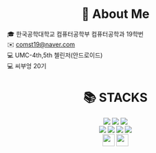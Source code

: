 <div align=center><h1>📰 About Me</h1></div>

🎓 한국공학대학교 컴퓨터공학부 컴퓨터공학과 19학번<br>
✉️ <comst19@naver.com> <br>
💻 UMC-4th,5th 첼린저(안드로이드) <br>
💻 씨부엉 20기

<div align=center><h1>📚 STACKS</h1></div>


<div align=center> 
  <img src="https://img.shields.io/badge/java-FFA500?style=for-the-badge&logo=java&logoColor=white">
  <img src="https://img.shields.io/badge/c++-00599C?style=for-the-badge&logo=c%2B%2B&logoColor=white">
  <img src="https://img.shields.io/badge/python-3776AB?style=for-the-badge&logo=python&logoColor=white"> 
  <br>
  
  <img src="https://img.shields.io/badge/Kotlin-75F2FF?style=for-the-badge&logo=Kotlin&logoColor=white"/>
  <img src="https://img.shields.io/badge/firebase-FFCA28?style=for-the-badge&logo=firebase&logoColor=white">
  <img src="https://img.shields.io/badge/github-181717?style=for-the-badge&logo=github&logoColor=white">
  <img src="https://img.shields.io/badge/git-F05032?style=for-the-badge&logo=git&logoColor=white">
  <br>
  
  <img src="https://img.shields.io/badge/Android-3DDC84?style=flat-square&logo=android&logoColor=white" height="28px"/>
  <img src="https://img.shields.io/badge/Jetpack Compose-4285F4?style=flat-square&logo=android&logoColor=white" height="28px" />
  <br>

  
  
  </div>
